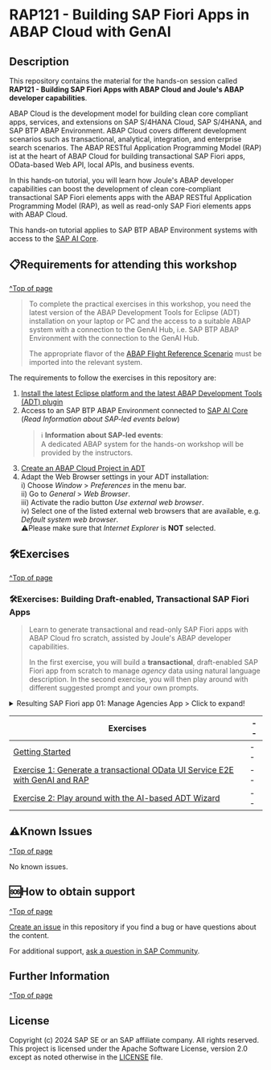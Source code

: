 # RAP121 - Building SAP Fiori Apps in ABAP Cloud with GenAI

## Description

This repository contains the material for the hands-on session called **RAP121 - Building SAP Fiori Apps with ABAP Cloud and Joule's ABAP developer capabilities**.

ABAP Cloud is the development model for building clean core compliant apps, services, and extensions on SAP S/4HANA Cloud, SAP S/4HANA, and SAP BTP ABAP Environment. ABAP Cloud covers different development scenarios such as transactional, analytical, integration, and enterprise search scenarios. The ABAP RESTful Application Programming Model (RAP) ist at the heart of ABAP Cloud for building transactional SAP Fiori apps, OData-based Web API, local APIs, and business events.

In this hands-on tutorial, you will learn how Joule's ABAP developer capabilities can boost the development of clean core-compliant transactional SAP Fiori elements apps with the ABAP RESTful Application Programming Model (RAP), as well as read-only SAP Fiori elements apps with ABAP Cloud.

This hands-on tutorial applies to SAP BTP ABAP Environment systems with access to the [SAP AI Core](https://discovery-center.cloud.sap/serviceCatalog/sap-ai-core).


## 📋Requirements for attending this workshop 
[^Top of page](#)

> To complete the practical exercises in this workshop, you need the latest version of the ABAP Development Tools for Eclipse (ADT) installation on your laptop or PC and the access to a suitable ABAP system with a connection to the GenAI Hub, i.e. SAP BTP ABAP Environment with the connection to the GenAI Hub.
> 
> The appropriate flavor of the [ABAP Flight Reference Scenario](https://github.com/SAP-samples/abap-platform-refscen-flight) must be imported into the relevant system. 

The requirements to follow the exercises in this repository are:
1. [Install the latest Eclipse platform and the latest ABAP Development Tools (ADT) plugin](https://developers.sap.com/tutorials/abap-install-adt.html)
2. Access to an SAP BTP ABAP Environment connected to [SAP AI Core](https://discovery-center.cloud.sap/serviceCatalog/sap-ai-core) (_Read Information about SAP-led events below_) 
    > ℹ️ **Information about SAP-led events**:   
    > A dedicated ABAP system for the hands-on workshop will be provided by the instructors. 
3. [Create an ABAP Cloud Project in ADT](https://developers.sap.com/tutorials/abap-environment-create-abap-cloud-project.html)
4. Adapt the Web Browser settings in your ADT installation:   
    i) Choose _Window_ > _Preferences_ in the menu bar.   
    ii) Go to _General_ > _Web Browser_.  
    iii) Activate the radio button _Use external web browser_.   
    iv) Select one of the listed external web browsers that are available, e.g. _Default system web browser_.  
        ⚠️Please make sure that _Internet Explorer_ is **NOT** selected.   
  
## 🛠Exercises
[^Top of page](#)

### 🛠Exercises: Building Draft-enabled, Transactional SAP Fiori Apps

> Learn to generate transactional and read-only SAP Fiori apps with ABAP Cloud fro scratch, assisted by Joule's ABAP developer capabilities. 
> 
> In the first exercise, you will build a **transactional**, draft-enabled SAP Fiori app from scratch to manage _agency_ data using natural language description. In the second exercise, you will then play around with different suggested prompt and your own prompts.

<details>
   <summary>Resulting SAP Fiori app 01: Manage Agencies App > Click to expand!</summary>
     <img src="exercises/images/fioriapp01.png" alt="Manage Agencies App" width="100%">
</details>  

| Exercises | -- |
| ------------- |  -- |
| [Getting Started](exercises/ex0/README.md) | -- |
| [Exercise 1: Generate a transactional OData UI Service E2E with GenAI and RAP](exercises/ex01/README.md) | -- |
| [Exercise 2: Play around with the AI-based ADT Wizard](exercises/ex02/README.md) | -- |


## ⚠Known Issues
[^Top of page](#)

No known issues. 


## 🆘How to obtain support
[^Top of page](#)

[Create an issue](../../issues) in this repository if you find a bug or have questions about the content.
 
For additional support, [ask a question in SAP Community](https://answers.sap.com/questions/ask.html).


## Further Information
[^Top of page](#)


## License

Copyright (c) 2024 SAP SE or an SAP affiliate company. All rights reserved. This project is licensed under the Apache Software License, version 2.0 except as noted otherwise in the [LICENSE](LICENSES/Apache-2.0.txt) file.
